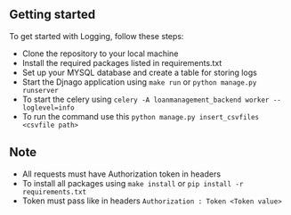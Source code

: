 ## Getting started
To get started with Logging, follow these steps:

- Clone the repository to your local machine
- Install the required packages listed in requirements.txt
- Set up your MYSQL database and create a table for storing logs
- Start the Djnago application using `make run` or  `python manage.py runserver`
- To start the celery using `celery -A loanmanagement_backend worker --loglevel=info`
- To run the command use this `python manage.py insert_csvfiles <csvfile path>`


## Note
- All requests must have Authorization token in headers
- To install all packages using `make install` or `pip install -r requirements.txt`
- Token must pass like in headers `Authorization : Token <Token value>`